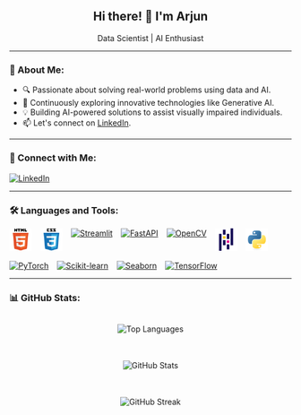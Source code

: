 <h2 align="center">Hi there! 👋 I'm Arjun </h2>
<p align="center">Data Scientist |  AI Enthusiast</p>

---

<h3 align="left">🚀 About Me:</h3>
<ul>
  <li>🔍 Passionate about solving real-world problems using data and AI.</li>
  <li>🌱 Continuously exploring innovative technologies like Generative AI.</li>
  <li>💡 Building AI-powered solutions to assist visually impaired individuals.</li>
  <li>📫 Let's connect on <a href="https://www.linkedin.com/in/t-arjun-4239a4190/">LinkedIn</a>.</li>
</ul>

---

<h3 align="left">🔗 Connect with Me:</h3>
<p align="left">
  <a href="https://www.linkedin.com/in/t-arjun-4239a4190/" target="_blank">
    <img align="center" src="https://raw.githubusercontent.com/rahuldkjain/github-profile-readme-generator/master/src/images/icons/Social/linked-in-alt.svg" alt="LinkedIn" height="30" width="40" />
  </a>
</p>

---

<h3 align="left">🛠️ Languages and Tools:</h3>
<p align="left" style="display: flex; flex-wrap: wrap; gap: 15px;">
  <a href="https://www.w3.org/html/" target="_blank" rel="noreferrer">
    <img src="https://raw.githubusercontent.com/devicons/devicon/master/icons/html5/html5-original-wordmark.svg" alt="HTML5" width="40" height="40"/>
  </a>
  <a href="https://www.w3schools.com/css/" target="_blank" rel="noreferrer">
    <img src="https://raw.githubusercontent.com/devicons/devicon/master/icons/css3/css3-original-wordmark.svg" alt="CSS3" width="40" height="40"/>
  </a>
  <a href="https://streamlit.io/" target="_blank" rel="noreferrer">
    <img src="https://streamlit.io/images/brand/streamlit-logo-primary-colormark-darktext.png" alt="Streamlit" width="40" height="40"/>
  </a>
  <a href="https://fastapi.tiangolo.com/" target="_blank" rel="noreferrer">
    <img src="https://cdn.worldvectorlogo.com/logos/fastapi-1.svg" alt="FastAPI" width="40" height="40"/>
  </a>
  <a href="https://opencv.org/" target="_blank" rel="noreferrer">
    <img src="https://www.vectorlogo.zone/logos/opencv/opencv-icon.svg" alt="OpenCV" width="40" height="40"/>
  </a>
  <a href="https://pandas.pydata.org/" target="_blank" rel="noreferrer">
    <img src="https://raw.githubusercontent.com/devicons/devicon/2ae2a900d2f041da66e950e4d48052658d850630/icons/pandas/pandas-original.svg" alt="Pandas" width="40" height="40"/>
  </a>
  <a href="https://www.python.org" target="_blank" rel="noreferrer">
    <img src="https://raw.githubusercontent.com/devicons/devicon/master/icons/python/python-original.svg" alt="Python" width="40" height="40"/>
  </a>
  <a href="https://pytorch.org/" target="_blank" rel="noreferrer">
    <img src="https://www.vectorlogo.zone/logos/pytorch/pytorch-icon.svg" alt="PyTorch" width="40" height="40"/>
  </a>
  <a href="https://scikit-learn.org/" target="_blank" rel="noreferrer">
    <img src="https://upload.wikimedia.org/wikipedia/commons/0/05/Scikit_learn_logo_small.svg" alt="Scikit-learn" width="40" height="40"/>
  </a>
  <a href="https://seaborn.pydata.org/" target="_blank" rel="noreferrer">
    <img src="https://seaborn.pydata.org/_images/logo-mark-lightbg.svg" alt="Seaborn" width="40" height="40"/>
  </a>
  <a href="https://www.tensorflow.org" target="_blank" rel="noreferrer">
    <img src="https://www.vectorlogo.zone/logos/tensorflow/tensorflow-icon.svg" alt="TensorFlow" width="40" height="40"/>
  </a>
</p>

---

<h3 align="left">📊 GitHub Stats:</h3>
<div align="center" style="display: flex; flex-direction: column; gap: 20px;">
  <p><img src="https://github-readme-stats.vercel.app/api/top-langs?username=arjun9271&show_icons=true&locale=en&layout=compact" alt="Top Languages" /></p>
  <p><img src="https://github-readme-stats.vercel.app/api?username=arjun9271&show_icons=true&locale=en" alt="GitHub Stats" /></p>
  <p><img src="https://github-readme-streak-stats.herokuapp.com/?user=arjun9271&" alt="GitHub Streak" /></p>
</div>
